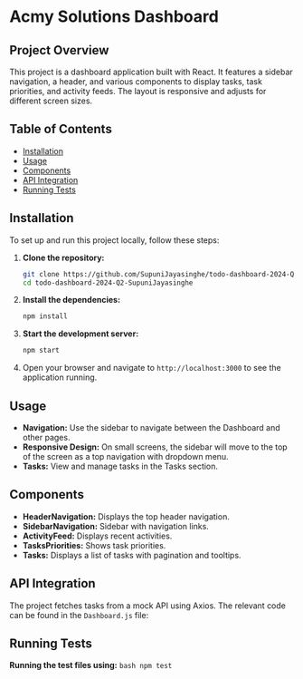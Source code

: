 # Acmy Solutions Dashboard

## Project Overview

This project is a dashboard application built with React. It features a sidebar navigation, a header, and various components to display tasks, task priorities, and activity feeds. The layout is responsive and adjusts for different screen sizes.

## Table of Contents

- [Installation](#installation)
- [Usage](#usage)
- [Components](#components)
- [API Integration](#api-integration)
- [Running Tests](#running-tests)

## Installation

To set up and run this project locally, follow these steps:

1. **Clone the repository:**
    ```bash
    git clone https://github.com/SupuniJayasinghe/todo-dashboard-2024-Q2-SupuniJayasinghe
    cd todo-dashboard-2024-Q2-SupuniJayasinghe
    ```

2. **Install the dependencies:**
    ```bash
    npm install
    ```

3. **Start the development server:**
    ```bash
    npm start
    ```

4. Open your browser and navigate to `http://localhost:3000` to see the application running.

## Usage

- **Navigation:** Use the sidebar to navigate between the Dashboard and other pages.
- **Responsive Design:** On small screens, the sidebar will move to the top of the screen as a top navigation with dropdown menu.
- **Tasks:** View and manage tasks in the Tasks section.

## Components

- **HeaderNavigation:** Displays the top header navigation.
- **SidebarNavigation:** Sidebar with navigation links.
- **ActivityFeed:** Displays recent activities.
- **TasksPriorities:** Shows task priorities.
- **Tasks:** Displays a list of tasks with pagination and tooltips.

## API Integration

The project fetches tasks from a mock API using Axios. The relevant code can be found in the `Dashboard.js` file:

## Running Tests

**Running the test files using:**
    ```bash
    npm test
    ```
